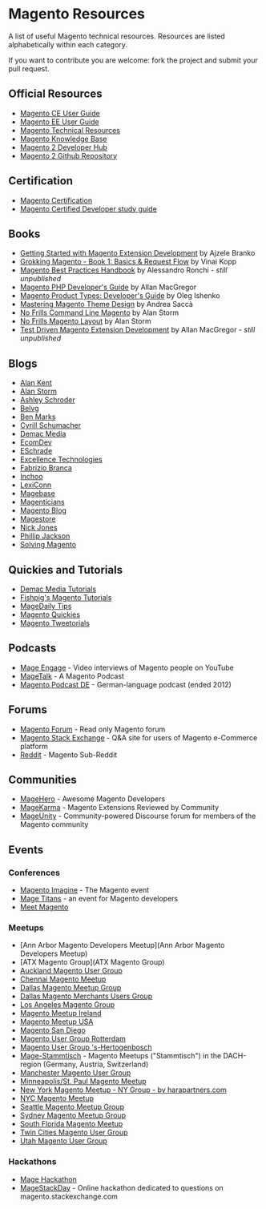 # Magento Resources
A list of useful Magento technical resources.
Resources are listed alphabetically within each category.

If you want to contribute you are welcome: fork the project and submit your pull request.

## Official Resources
* [Magento CE User Guide](http://merch.docs.magento.com/ce/user_guide/Magento_Community_Edition_User_Guide.html)
* [Magento EE User Guide](http://merch.docs.magento.com/ee/user_guide/Magento_Enterprise_Edition_User_Guide.html)
* [Magento Technical Resources](https://magento.com/resources/technical)
* [Magento Knowledge Base](http://www.magentocommerce.com/knowledge-base/)
* [Magento 2 Developer Hub](https://magento.com/developers/magento2)
* [Magento 2 Github Repository](https://github.com/magento/magento2)

## Certification

* [Magento Certification](http://magento.com/training/catalog/certification)
* [Magento Certified Developer study guide](http://magestudyguide.com/)

## Books

* [Getting Started with Magento Extension Development](https://www.packtpub.com/web-development/getting-started-magento-extension-development) by Ajzele Branko
* [Grokking Magento - Book 1: Basics & Request Flow](https://shop.vinaikopp.com/grokking-magento) by Vinai Kopp
* [Magento Best Practices Handbook](https://leanpub.com/magebp) by Alessandro Ronchi - *still unpublished*
* [Magento PHP Developer's Guide](http://magedevguide.com/) by Allan MacGregor
* [Magento Product Types: Developer's Guide](https://leanpub.com/magentoproducttypesdevelopersguide) by Oleg Ishenko
* [Mastering Magento Theme Design](https://www.packtpub.com/web-development/mastering-magento-theme-design) by Andrea Saccà
* [No Frills Command Line Magento](https://leanpub.com/command-line-magento/) by Alan Storm
* [No Frills Magento Layout](http://store.pulsestorm.net/products/no-frills-magento-layout) by Alan Storm
* [Test Driven Magento Extension Development](https://leanpub.com/tdd-magento-extension) by Allan MacGregor - *still unpublished*

## Blogs

* [Alan Kent](https://alankent.wordpress.com)
* [Alan Storm](http://alanstorm.com/category/magento)
* [Ashley Schroder](http://www.aschroder.com/category/magento/)
* [Belvg](http://blog.belvg.com/category/magento-news)
* [Ben Marks](http://bhmarks.com/blog/)
* [Cyrill Schumacher](http://cyrillschumacher.com/)
* [Demac Media](http://www.demacmedia.com/category/magento-commerce/)
* [EcomDev](http://www.ecomdev.org/blog)
* [ESchrade](http://www.eschrade.com/page/category/magento-2/)
* [Excellence Technologies](http://excellencemagentoblog.com/)
* [Fabrizio Branca](http://fbrnc.net/)
* [Inchoo](http://inchoo.net/category/magento/)
* [LexiConn](http://www.lexiconn.com/blog/category/magento/)
* [Magebase](http://magebase.com/)
* [Magenticians](http://magenticians.com/)
* [Magento Blog](http://magento.com/blog)
* [Magestore](http://blog.magestore.com/)
* [Nick Jones](https://www.nicksays.co.uk/magento/)
* [Phillip Jackson](http://blog.philwinkle.com/)
* [Solving Magento](http://www.solvingmagento.com/)

## Quickies and Tutorials

* [Demac Media Tutorials](http://www.demacmedia.com/category/magento-tutorials/)
* [Fishpig's Magento Tutorials](http://fishpig.co.uk/magento/tutorials/)
* [MageDaily Tips](http://www.magedaily.com/category/tips/)
* [Magento Quickies](http://magento-quickies.alanstorm.com/)
* [Magento Tweetorials](http://tweetorials.tumblr.com/)

## Podcasts

* [Mage Engage](https://www.youtube.com/channel/UCmceWHPxpYr2FaMe4M-H1ZQ) - Video interviews of Magento people on YouTube
* [MageTalk](http://magetalk.com/) - A Magento Podcast
* [Magento Podcast DE](http://magentopodcast.de/) - German-language podcast (ended 2012)

## Forums

* [Magento Forum](http://www.magentocommerce.com/boards/) - Read only Magento forum
* [Magento Stack Exchange](http://magento.stackexchange.com/) - Q&A site for users of Magento e-Commerce platform
* [Reddit](http://www.reddit.com/r/Magento/) - Magento Sub-Reddit

## Communities

* [MageHero](http://magehero.com/) - Awesome Magento Developers
* [MageKarma](http://www.magekarma.com/) - Magento Extensions Reviewed by Community
* [MageUnity](https://mageunity.com/) - Community-powered Discourse forum for members of the Magento community

## Events

### Conferences

* [Magento Imagine](http://imagine.magento.com) - The Magento event
* [Mage Titans](http://www.magetitans.co.uk/) - an event for Magento developers
* [Meet Magento](http://www.meet-magento.com/)

### Meetups
* [Ann Arbor Magento Developers Meetup](Ann Arbor Magento Developers Meetup)
* [ATX Magento Group](ATX Magento Group)
* [Auckland Magento User Group](http://www.meetup.com/Auckland-Magento-User-Group/)
* [Chennai Magento Meetup](http://www.meetup.com/Chennai-Magento-Meetup/)
* [Dallas Magento Meetup Group](http://www.meetup.com/Dallas-Magento/)
* [Dallas Magento Merchants Users Group](http://www.meetup.com/Dallas-Magento-Merchants-Users-Group/)
* [Los Angeles Magento Group](http://www.meetup.com/lamagento/)
* [Magento Meetup Ireland](http://www.meetup.com/Magento-Meetup-Ireland/)
* [Magento Meetup USA](http://www.meetup.com/Magento-Meetup-USA/)
* [Magento San Diego](http://www.meetup.com/Magento-SD/)
* [Magento User Group Rotterdam](http://www.meetup.com/Rotterdam-Magento-Meetup/)
* [Magento User Group 's-Hertogenbosch ](http://www.meetup.com/Magento-User-Group-s-Hertogenbosch/)
* [Mage-Stammtisch](http://www.magento-stammtisch.de/) - Magento Meetups ("Stammtisch") in the DACH-region (Germany, Austria, Switzerland)
* [Manchester Magento User Group](http://www.meetup.com/manchestermagento/)
* [Minneapolis/St. Paul Magento Meetup](http://www.meetup.com/The-Minneapolis-St-Paul-Magento-Meetup/)
* [New York Magento Meetup - NY Group - by harapartners.com](http://www.meetup.com/New-York-Magento-Group/)
* [NYC Magento Meetup](http://www.meetup.com/New-York-Magento-Group/)
* [Seattle Magento Meetup Group](http://www.meetup.com/seattle-magento/)
* [Sydney Magento Meetup Group](http://www.meetup.com/The-Sydney-Magento-Meetup/)
* [South Florida Magento Meetup](http://www.meetup.com/South-Florida-Magento-Developers/)
* [Twin Cities Magento User Group](http://www.meetup.com/Twin-Cities-Magento-User-Group/)
* [Utah Magento User Group](http://www.meetup.com/Utah-Magento-Users-Group/)

### Hackathons

* [Mage Hackathon](https://www.mage-hackathon.de/)
* [MageStackDay](http://magestackday.com/) - Online hackathon dedicated to questions on magento.stackexchange.com
